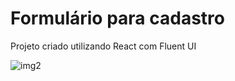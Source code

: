 # Formulário para cadastro

Projeto criado utilizando React com Fluent UI


![img2](https://github.com/ItamaraFerreiraA/form-cat/assets/86384151/36b0ee4b-071e-4fc2-8e28-9d529fcb6116)
